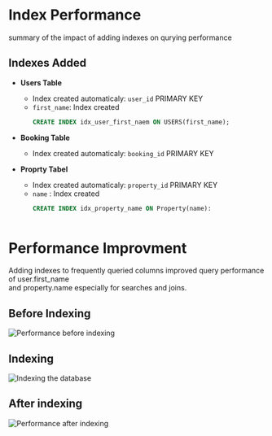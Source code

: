 # Index Performance
summary of the impact of adding indexes on qurying performance
## Indexes Added
- **Users Table**
    - Index created automaticaly: `user_id` PRIMARY KEY
    - `first_name`: Index created
        ```sql
       CREATE INDEX idx_user_first_naem ON USERS(first_name);
       ```
- **Booking Table**
    - Index created automaticaly: `booking_id` PRIMARY KEY

- **Proprty Tabel**
    - Index created automaticaly: `property_id` PRIMARY KEY
    - `name` : Index created
      ```sql
      CREATE INDEX idx_property_name ON Property(name):
    ```
# Performance Improvment 
Adding indexes to frequently queried columns improved query performance of user.first_name  
and property.name especially for searches and joins.

## Before Indexing
![Performance before indexing](/index_performance/before_indexing.png)

## Indexing
![Indexing the database](/index_performance/indexing.png)

## After indexing
![Performance after indexing](/index_performance/after_indexing.png)



